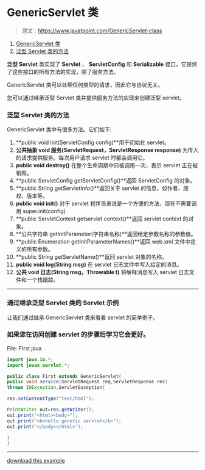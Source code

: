 # GenericServlet 类

> 原文：<https://www.javatpoint.com/GenericServlet-class>

1.  [GenericServlet 类](#)
2.  [泛型 Servlet 类的方法](#genericmethods)

**泛型 Servlet** 类实现了 **Servlet** 、 **ServletConfig** 和 **Serializable** 接口。它提供了这些接口的所有方法的实现，除了服务方法。

GenericServlet 类可以处理任何类型的请求，因此它与协议无关。

您可以通过继承泛型 Servlet 类并提供服务方法的实现来创建泛型 servlet。

### 泛型 Servlet 类的方法

GenericServlet 类中有很多方法。它们如下:

1.  **public void init(ServletConfig config)**用于初始化 servlet。
2.  **公共抽象 void 服务(ServletRequest，ServletResponse response)** 为传入的请求提供服务。每次用户请求 servlet 时都会调用它。
3.  **public void destroy()** 在整个生命周期中只被调用一次，表示 servlet 正在被销毁。
4.  **public ServletConfig getServletConfig()**返回 ServletConfig 的对象。
5.  **public String getServletInfo()**返回关于 servlet 的信息，如作者、版权、版本等。
6.  **public void init()** 对于 servlet 程序员来说是一个方便的方法，现在不需要调用 super.init(config)
7.  **public ServletContext getservlet context()**返回 servlet context 的对象。
8.  **公共字符串 getInitParameter(字符串名称)**返回给定参数名称的参数值。
9.  **public Enumeration getInitParameterNames()**返回 web.xml 文件中定义的所有参数。
10.  **public String getServletName()**返回 servlet 对象的名称。
11.  **public void log(String msg)** 在 servlet 日志文件中写入给定的消息。
12.  **公共 void 日志(String msg，Throwable t)** 将解释消息写入 servlet 日志文件和一个栈跟踪。

* * *

### 通过继承泛型 Servlet 类的 Servlet 示例

让我们通过继承 GenericServlet 类来看看 servlet 的简单例子。

### 如果您在访问创建 servlet 的步骤后学习它会更好。

File: First.java

```java
import java.io.*;
import javax.servlet.*;

public class First extends GenericServlet{
public void service(ServletRequest req,ServletResponse res)
throws IOException,ServletException{

res.setContentType("text/html");

PrintWriter out=res.getWriter();
out.print("<html><body>");
out.print("<b>hello generic servlet</b>");
out.print("</body></html>");

}
}

```

* * *

[download this example](https://static.javatpoint.com/src/servlet/genericexample.zip)
